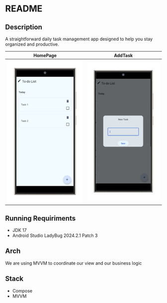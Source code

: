 # README

## Description

A straightforward daily task management app designed to help you stay organized and productive.

| HomePage | AddTask |
| --- | --- |
| ![alt text](.github/Homepage.png) | ![alt text](.github/AddTask.png) |

## Running Requiriments

- JDK 17
- Android Studio LadyBug 2024.2.1 Patch 3

## Arch

We are using MVVM to coordinate our view and our business logic

## Stack

- Compose
- MVVM
